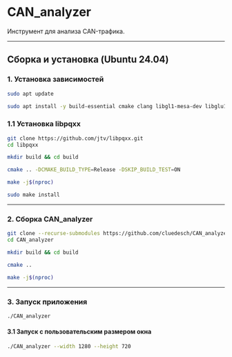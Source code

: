 
# CAN_analyzer

Инструмент для анализа CAN-трафика.

---

## Сборка и установка (Ubuntu 24.04)

### 1. Установка зависимостей

```bash
sudo apt update

sudo apt install -y build-essential cmake clang libgl1-mesa-dev libglu1-mesa-dev freeglut3-dev libglfw3-dev libpq-dev libpqxx-dev
```

### 1.1 Установка libpqxx

```bash
git clone https://github.com/jtv/libpqxx.git
cd libpqxx

mkdir build && cd build

cmake .. -DCMAKE_BUILD_TYPE=Release -DSKIP_BUILD_TEST=ON

make -j$(nproc)

sudo make install
```

---

### 2. Сборка CAN_analyzer

```bash
git clone --recurse-submodules https://github.com/cluedesch/CAN_analyzer.git
cd CAN_analyzer

mkdir build && cd build

cmake ..

make -j$(nproc)
```

---

### 3. Запуск приложения

```bash
./CAN_analyzer
```

#### 3.1 Запуск с пользовательским размером окна

```bash
./CAN_analyzer --width 1280 --height 720
```